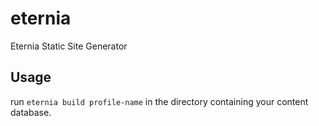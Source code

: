 # eternia
Eternia Static Site Generator

## Usage

run ```eternia build profile-name``` in the directory containing your content database.
